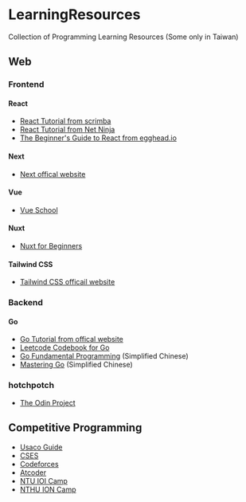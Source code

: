 # LearningResources

Collection of Programming Learning Resources (Some only in Taiwan)

## Web

### Frontend

#### React

- [React Tutorial from scrimba](https://scrimba.com/learn/learnreact)
- [React Tutorial from Net Ninja](https://www.youtube.com/playlist?list=PL4cUxeGkcC9gZD-Tvwfod2gaISzfRiP9d)
- [The Beginner's Guide to React from egghead.io](https://egghead.io/courses/the-beginner-s-guide-to-react)

#### Next

- [Next offical website](https://nextjs.org/learn/basics/create-nextjs-app)

#### Vue

- [Vue School](https://vueschool.io/courses?filter=free-courses)

#### Nuxt

- [Nuxt for Beginners](https://vueschool.io/articles/vuejs-tutorials/getting-started-with-nuxt-js-as-a-beginner/)

#### Tailwind CSS

- [Tailwind CSS officail website](https://tailwindcss.com/)

### Backend

#### Go

- [Go Tutorial from offical website](https://go.dev/doc/tutorial/)
- [Leetcode Codebook for Go](https://books.halfrost.com/leetcode/)
- [Go Fundamental Programming](https://github.com/unknwon/go-fundamental-programming) (Simplified Chinese)
- [Mastering Go](https://hantmac.gitbook.io/mastering-go-second/) (Simplified Chinese)

### hotchpotch

- [The Odin Project](https://www.theodinproject.com/)

## Competitive Programming

- [Usaco Guide](https://usaco.guide/)
- [CSES](https://cses.fi/problemset/)
- [Codeforces](https://codeforces.com/)
- [Atcoder](https://atcoder.jp/)
- [NTU IOI Camp](https://ioicamp.org/)
- [NTHU ION Camp](https://www.facebook.com/nthuioncamp/)
